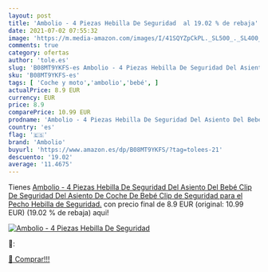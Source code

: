 ```yaml
---
layout: post
title: 'Ambolio - 4 Piezas Hebilla De Seguridad  al 19.02 % de rebaja'
date: 2021-07-02 07:55:32
image: 'https://m.media-amazon.com/images/I/41SQYZpCkPL._SL500_._SL400_.jpg'
comments: true
category: ofertas
author: 'tole.es'
slug: 'B08MT9YKFS-es Ambolio - 4 Piezas Hebilla De Seguridad Del Asiento Del...'
sku: 'B08MT9YKFS-es'
tags: [ 'Coche y moto','ambolio','bebé', ]
actualPrice: 8.9 EUR
currency: EUR
price: 8.9
comparePrice: 10.99 EUR
prodname: 'Ambolio - 4 Piezas Hebilla De Seguridad Del Asiento Del Bebé Clip De Seguridad Del Asiento De Coche De Bebé Clip de Seguridad para el Pecho Hebilla de Seguridad.'
country: 'es'
flag: '🇪🇸'
brand: 'Ambolio'
buyurl: 'https://www.amazon.es/dp/B08MT9YKFS/?tag=tolees-21'
descuento: '19.02'
average: '11.4675'
---
```


Tienes [Ambolio - 4 Piezas Hebilla De Seguridad Del Asiento Del Bebé Clip De Seguridad Del Asiento De Coche De Bebé Clip de Seguridad para el Pecho Hebilla de Seguridad.](https://www.amazon.es/dp/B08MT9YKFS/?tag=tolees-21) con precio final de  8.9 EUR (original: 10.99 EUR) (19.02 %  de rebaja) aqui!

[![Ambolio - 4 Piezas Hebilla De Seguridad ](https://m.media-amazon.com/images/I/41SQYZpCkPL._SL500_._SL400_.jpg)](https://www.amazon.es/dp/B08MT9YKFS/?tag=tolees-21)

🔎:


[🛒 Comprar!!!](https://www.amazon.es/dp/B08MT9YKFS/?tag=tolees-21)

